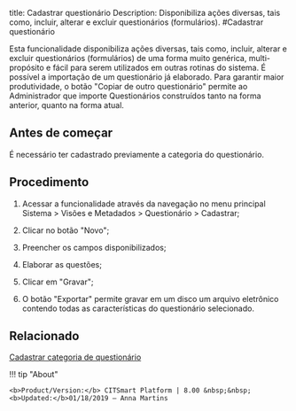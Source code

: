 title: Cadastrar questionário
Description: Disponibiliza ações diversas, tais como, incluir, alterar e excluir questionários (formulários).
#Cadastrar questionário

 Esta funcionalidade disponibiliza ações diversas, tais como, incluir, alterar e
excluir questionários (formulários) de uma forma muito genérica, multi-propósito
e fácil para serem utilizados em outras rotinas do sistema. É possível a
importação de um questionário já elaborado. Para garantir maior produtividade, o
botão "Copiar de outro questionário" permite ao Administrador que importe
Questionários construídos tanto na forma anterior, quanto na forma atual.

Antes de começar
--------------------

É necessário ter cadastrado previamente a categoria do questionário.

Procedimento
----------------

1.  Acessar a funcionalidade através da navegação no menu principal Sistema
    \> Visões e Metadados \> Questionário \> Cadastrar;

2.  Clicar no botão "Novo";

3.  Preencher os campos disponibilizados;

4.  Elaborar as questões;

5.  Clicar em "Gravar";

6.  O botão "Exportar" permite gravar em um disco um arquivo eletrônico contendo
    todas as características do questionário selecionado.
 
  
Relacionado
-----------

[Cadastrar categoria de questionário](/pt-br/citsmart-esp-8/platform-administration/questionnaires/questionaires-management/questionnaire-category.html)

!!! tip "About"

    <b>Product/Version:</b> CITSmart Platform | 8.00 &nbsp;&nbsp;
    <b>Updated:</b>01/18/2019 – Anna Martins

